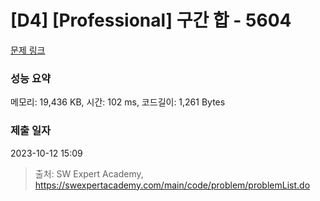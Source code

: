 # [D4] [Professional] 구간 합 - 5604 

[문제 링크](https://swexpertacademy.com/main/code/problem/problemDetail.do?contestProbId=AWXGGNB6cnEDFAUo) 

### 성능 요약

메모리: 19,436 KB, 시간: 102 ms, 코드길이: 1,261 Bytes

### 제출 일자

2023-10-12 15:09



> 출처: SW Expert Academy, https://swexpertacademy.com/main/code/problem/problemList.do